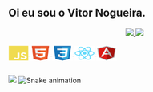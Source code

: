 ## Oi eu sou o Vitor Nogueira.
<div align="center">
  <a href="https://github.com/VitorNogue">
  <img height="180em" src=https://github-readme-stats.vercel.app/api?username=VitorNogue&show_icons=true&theme=dark&include_all_commits=true&count_private=true/>
  <img height="200em" src="https://github-readme-stats.vercel.app/api/top-langs/?username=VitorNogue&layout=compact&langs_count=7&theme=dark"/>
  
</div>
<div style="display: inline_block"><br>
  <img align="center" alt="Vitor-Js" height="30" width="40" src="https://raw.githubusercontent.com/devicons/devicon/master/icons/javascript/javascript-plain.svg">
  <img align="center" alt="Vitor-HTML" height="30" width="40" src="https://raw.githubusercontent.com/devicons/devicon/master/icons/html5/html5-original.svg">
  <img align="center" alt="Vitor-CSS" height="30" width="40" src="https://raw.githubusercontent.com/devicons/devicon/master/icons/css3/css3-original.svg">
  <img align="center" alt="Vitor-React" height="30" width="40" src="https://raw.githubusercontent.com/devicons/devicon/master/icons/react/react-original.svg">
  <img align="center" alt="Vitor-Angular" height="30" width="40" src="https://raw.githubusercontent.com/devicons/devicon/master/icons/angularjs/angularjs-original.svg">
 
</div>

##

 <a href="https://www.linkedin.com/in/vitor-hugo-nogueira-arcanjo-5b2b76210/" target="_blank"><img src="https://img.shields.io/badge/-LinkedIn-%230077B5?style=for-the-badge&logo=linkedin&logoColor=white" target="_blank"></a>
  ![Snake animation](https://github.com/VitorNogue/VitorNogue/blob/output/github-contribution-grid-snake.svg)
 
